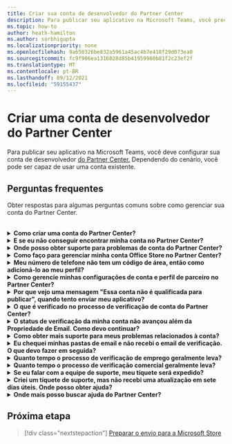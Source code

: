 ```yaml
---
title: Criar sua conta de desenvolvedor do Partner Center
description: Para publicar seu aplicativo na Microsoft Teams, você precisa de uma conta de desenvolvedor do Partner Center.
ms.topic: how-to
author: heath-hamilton
ms.author: surbhigupta
ms.localizationpriority: none
ms.openlocfilehash: 9a650326be832a5961a45ac4b7e418f29d073ea0
ms.sourcegitcommit: fc9f906ea1316028d85b41959980b81f2c23ef2f
ms.translationtype: MT
ms.contentlocale: pt-BR
ms.lasthandoff: 09/12/2021
ms.locfileid: "59155437"
---
```

# <a name="create-a-partner-center-developer-account"></a>Criar uma conta de desenvolvedor do Partner Center

Para publicar seu aplicativo na Microsoft Teams, você deve configurar sua conta de desenvolvedor [do Partner Center.](/office/dev/store/open-a-developer-account) Dependendo do cenário, você pode ser capaz de usar uma conta existente.

## <a name="faq"></a>Perguntas frequentes

Obter respostas para algumas perguntas comuns sobre como gerenciar sua conta do Partner Center.

<br>

<details>

<summary><b>Como criar uma conta do Partner Center?</b></summary>

Você pode criar uma conta do Partner Center de uma das seguintes maneiras:

* Se você for novo no Partner Center e não tiver uma Conta de Rede da Microsoft, crie uma conta usando a página de registro [do Partner Center](/office/dev/store/open-a-developer-account#create-an-account-using-the-partner-center-enrollment-page).
* Se você já estiver inscrito na Microsoft Partner Network, crie uma conta diretamente do Partner Center usando [os inscrições existentes do Microsoft Partner Center](/office/dev/store/open-a-developer-account#create-an-account-using-an-existing-partner-center-enrollment).

<br>

</details>

<details>

<summary><b>E se eu não conseguir encontrar minha conta no Partner Center?</b></summary>

Abra um [tíquete de suporte do Partner Center](https://partner.microsoft.com/support/v2/?stage=1) e selecione o seguinte:

| Menu | Opção |
| -------   | -------  |
|Categoria| Marketplace Comercial|
| Tópico | Perguntas gerais sobre Ajuda do Marketplace e Como fazer perguntas |
| Subtópico| Suplemento do Office |

<br>

</details>

<details>

<summary><b>Onde posso obter suporte para problemas de conta do Partner Center?</b></summary>

Visite a [página de suporte de editores](https://aka.ms/marketplacepublishersupport) para pesquisar seu problema. Se as orientações não são úteis, crie um tíquete de suporte [do Partner Center.](/azure/marketplace/partner-center-portal/support#how-to-open-a-support-ticket)

<br>

</details>

<details>

<summary><b>Como faço para gerenciar minha conta Office Store no Partner Center?</b></summary>

Consulte [gerenciar sua conta por meio do Partner Center](/office/dev/store/manage-account-settings-and-profile) para obter informações.

<br>

</details>

<details>

<summary><b>Meu número de telefone não tem um código de área, então como adicioná-lo ao meu perfil?</b></summary>

O número de telefone tem três partes: código de país, código de área e número de telefone. Se o número de telefone não incluir um código de área, deixe a segunda caixa vazia e conclua a terceira caixa.

<br>

</details>

<details>

<summary><b>Como gerencie minhas configurações de conta e perfil de parceiro no Partner Center?</b></summary>

Consulte [gerenciar configurações de conta e informações de perfil](/windows/uwp/publish/manage-account-settings-and-profile#additional-settings-and-info) para obter informações.

<br>

</details>

<details>

<summary><b>Por que vejo uma mensagem "Essa conta não é qualificada para publicar", quando tento enviar meu aplicativo?</b></summary>

Você recebeu essa mensagem de erro porque o [status de](/partner-center/verification-responses) verificação da conta está pendente. Verifique seu status no painel do Partner [Center](https://partner.microsoft.com/dashboard). Selecione o **ícone Configurações** de engrenagem e escolha **Configurações do desenvolvedor > Conta > Configurações da conta**.

![Status de verificação do Partner Center](~/assets/images/partner-center-verification-status.png)

<br>

</details>

<details>

<summary><b>O que é verificado no processo de verificação de conta do Partner Center?</b></summary>

Há três áreas de verificação, **Propriedade de Email,** **Emprego** e **Negócios.** Para obter mais informações, [consulte o que é verificado e como responder](/partner-center/verification-responses#what-is-verified-and-how-to-respond).

Se você for o contato principal, administrador global ou administrador de conta, poderá monitorar o status de verificação e acompanhar o progresso em sua página de perfil.

Depois que o processo de verificação é concluído, o status do seu registro na página de perfil muda *de pendente* para *autorizado*. Em seguida, o contato principal recebe um email da Microsoft em alguns dias úteis.

<br>

</details>

<details>

<summary><b>O status de verificação da minha conta não avançou além da Propriedade de Email. Como devo continuar?</b></summary>

Durante o **processo de verificação de Propriedade de** Email, um email de verificação é enviado para o contato principal. Verifique sua caixa de entrada  de contato principal para um email do maccount@microsoft.com com a linha de assunto **Ação necessária:** Verifique sua conta de email com a Microsoft e conclua o processo de verificação de email. O email de verificação é enviado para o endereço listado nas configurações da conta do Partner Center.

Lembre-se do seguinte sobre o processo de verificação de email:

* O link de verificação de email só é válido por sete dias.
* Você pode solicitar a ressarção do email visitando a página de perfil do parceiro e selecionando o link **Resend verification email.**
* Para garantir que você receba o email, lista **segura microsoft.com** como um domínio seguro e verifique suas pastas de lixo eletrônico.

<br>

</details>

<details>

<summary><b>Como obter mais suporte para meus problemas relacionados à conta?</b></summary>

Consulte [suporte para o programa de Marketplace Comercial no Partner Center](/azure/marketplace/partner-center-portal/support) para obter informações.

<br>

</details>

<details>

<summary><b>Eu chequei minhas pastas de email e não recebi o email de verificação. O que devo fazer em seguida?</b></summary>

Tente o seguinte:

* Verifique sua pasta de lixo eletrônico ou spam.
* Limpe o cache do navegador, vá para o painel da conta do Partner Center e selecione **Resend email de verificação**.
* Tente acessar o **link Enviar novamente** o email de verificação de um navegador diferente.
* Trabalhe com seu departamento de IT para garantir que os emails de verificação não sejam bloqueados pelo servidor de email.
* Ajuste o filtro de spam do servidor para permitir ou listar todos os emails de **maccount@microsoft.com**.

<br>

</details>

<details>

<summary><b>Quanto tempo o processo de verificação de emprego geralmente leva?</b></summary>

Se todos os detalhes enviados estão corretos, o processo de verificação de emprego leva cerca de duas horas para ser concluído.

<br>

</details>

<details>

<summary><b>Quanto tempo o processo de verificação comercial geralmente leva?</b></summary>

Se todos os documentos necessários são enviados, a verificação de negócios leva de um a dois dias úteis para ser concluída.

<br>

</details>

<details>

<summary><b>Se eu falar com a equipe de suporte, meu tíquete será expedido?</b></summary>

Os tíquetes de suporte são resolvidos em uma semana. Verifique se há atualizações enviadas para o email fornecido ao criar o tíquete de suporte.

<br>

</details>

<details>

<summary><b>Criei um tíquete de suporte, mas não recebi uma atualização em sete dias úteis. Onde posso obter ajuda?</b></summary>

Envie um email para <a href="mailto:teamsubm@microsoft.com">teamsubm@microsoft.com</a> com os seguintes detalhes:

* **Linha de Assunto**: Problema da conta do Partner Center *para o nome do aplicativo.*
* **Corpo do email**:
    * Número do tíquete de suporte.
    * Sua ID do vendedor.
    * Uma captura de tela do problema (se possível).

<br>

</details>

<details>

<summary><b>Onde mais posso buscar ajuda do Partner Center?</b></summary>

Os seguintes recursos também podem ajudar:

* [Microsoft 365 perguntas frequentes sobre envio de aplicativos.](/office/dev/store/appsource-submission-faq)
* [Documentação do marketplace comercial](/azure/marketplace/).

<br>

</details>

## <a name="next-step"></a>Próxima etapa

> [!div class="nextstepaction"]
> [Preparar o envio para a Microsoft Store](~/concepts/deploy-and-publish/appsource/prepare/submission-checklist.md)
